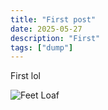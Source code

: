 ```yaml
---
title: "First post"
date: 2025-05-27
description: "First"
tags: ["dump"]
---
```


First lol

![Feet Loaf](/img/feetloaf.png)